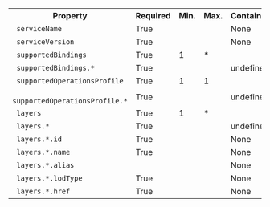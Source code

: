 <html>
<body>
<table>
<tr><th>Property</th><th>Required</th><th>Min.</th><th>Max.</th><th>Container</th><th>Value Rules</th><th>Conditions</th></tr>
<tr><td><code> serviceName</code></td><td>True</td><td> </td><td> </td><td>None</td><td>string/None</td><td> </td></tr>
<tr><td><code> serviceVersion</code></td><td>True</td><td> </td><td> </td><td>None</td><td>string/None</td><td> </td></tr>
<tr><td><code> supportedBindings</code></td><td>True</td><td>1</td><td>*</td><td> </td><td>object/None</td><td> </td></tr>
<tr><td><code> supportedBindings.*</code></td><td>True</td><td> </td><td> </td><td>undefined</td><td>string/None</td><td> </td></tr>
<tr><td><code> supportedOperationsProfile</code></td><td>True</td><td>1</td><td>1</td><td> </td><td>object/None</td><td> </td></tr>
<tr><td><code> supportedOperationsProfile.*</code></td><td>True</td><td> </td><td> </td><td>undefined</td><td>string/None</td><td> </td></tr>
<tr><td><code> layers</code></td><td>True</td><td>1</td><td>*</td><td> </td><td>object/None</td><td> </td></tr>
<tr><td><code> layers.*</code></td><td>True</td><td> </td><td> </td><td>undefined</td><td>object/None</td><td> </td></tr>
<tr><td><code> layers.*.id</code></td><td>True</td><td> </td><td> </td><td>None</td><td>number/Integer</td><td> </td></tr>
<tr><td><code> layers.*.name</code></td><td>True</td><td> </td><td> </td><td>None</td><td>string/None</td><td> </td></tr>
<tr><td><code> layers.*.alias</code></td><td> </td><td> </td><td> </td><td>None</td><td>string/None</td><td> </td></tr>
<tr><td><code> layers.*.lodType</code></td><td>True</td><td> </td><td> </td><td>None</td><td>string/None</td><td> </td></tr>
<tr><td><code> layers.*.href</code></td><td>True</td><td> </td><td> </td><td>None</td><td>string/URL</td><td> </td></tr>
</table>
</body>
</html>